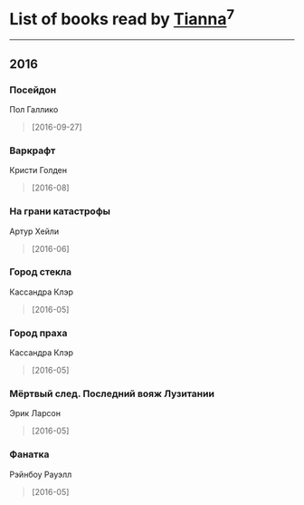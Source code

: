 # List of books read by [Tianna](https://plus.google.com/108107916628702171952)<sup>7</sup>
---

## 2016

### Посейдон
Пол Галлико
> [2016-09-27] 


### Варкрафт
Кристи Голден
> [2016-08] 


### На грани катастрофы
Артур Хейли
> [2016-06] 


### Город стекла
Кассандра Клэр
> [2016-05] 


### Город праха
Кассандра Клэр
> [2016-05] 


### Мёртвый след. Последний вояж Лузитании
Эрик Ларсон
> [2016-05] 


### Фанатка
Рэйнбоу Рауэлл
> [2016-05] 



